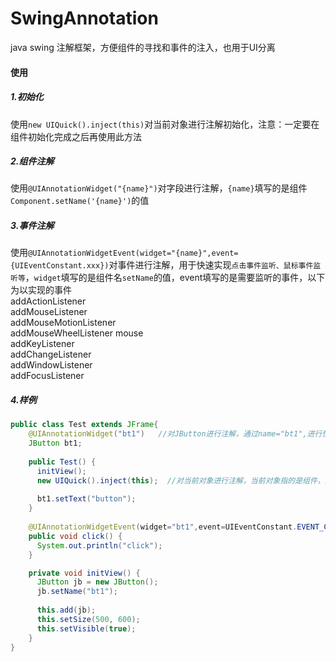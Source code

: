 # SwingAnnotation
java swing 注解框架，方便组件的寻找和事件的注入，也用于UI分离

#### 使用
##### 1.初始化
使用`new UIQuick().inject(this)`对当前对象进行注解初始化，注意：一定要在组件初始化完成之后再使用此方法

##### 2.组件注解
使用`@UIAnnotationWidget("{name}")`对字段进行注解，`{name}`填写的是组件`Component.setName('{name}')`的值

##### 3.事件注解
使用`@UIAnnotationWidgetEvent(widget="{name}",event={UIEventConstant.xxx})`对事件进行注解，用于快速实现`点击事件监听、鼠标事件监听等`，`widget`填写的是组件名`setName`的值，event填写的是需要监听的事件，以下为以实现的事件<br>
addActionListener<br>
addMouseListener<br>
addMouseMotionListener<br>
addMouseWheelListener mouse<br>
addKeyListener<br>
addChangeListener<br>
addWindowListener<br>
addFocusListener<br>

##### 4.样例
```java
public class Test extends JFrame{
    @UIAnnotationWidget("bt1")   //对JButton进行注解，通过name="bt1",进行快速寻找组件
    JButton bt1;
	
    public Test() {
      initView();
      new UIQuick().inject(this);  //对当前对象进行注解，当前对象指的是组件，比如JFrame
				
      bt1.setText("button");
    }
	
    @UIAnnotationWidgetEvent(widget="bt1",event=UIEventConstant.EVENT_CLICK)  //对JButton进行注解，通过name="bt1"、event=CLICK,对点击事件进行实现
    public void click() {
      System.out.println("click");
    }

    private void initView() {
      JButton jb = new JButton();
      jb.setName("bt1");
		
      this.add(jb);
      this.setSize(500, 600);
      this.setVisible(true);
    }
}
```

